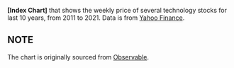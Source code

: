 **[Index Chart]** that shows the weekly price of several technology stocks for last 10 years, from 2011 to 2021. Data is from [Yahoo Finance](https://finance.yahoo.com/lookup).

## NOTE

The chart is originally sourced from [Observable](https://observablehq.com/@d3/index-chart).
